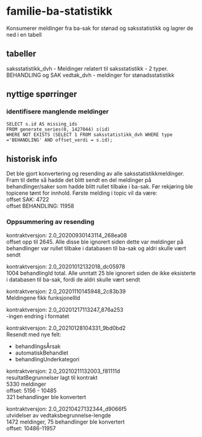 # familie-ba-statistikk

Konsumerer meldinger fra ba-sak for stønad og saksstatistikk og lagrer de ned i en tabell

## tabeller
saksstatistikk_dvh - Meldinger relatert til saksstatistikk - 2 typer. BEHANDLING og SAK
vedtak_dvh - meldinger for stønadsstatistikk

## nyttige spørringer

### identifisere manglende meldinger
```
SELECT s.id AS missing_ids
FROM generate_series(0, 1427044) s(id)
WHERE NOT EXISTS (SELECT 1 FROM saksstatistikk_dvh WHERE type ='BEHANDLING' AND offset_verdi = s.id);
```

## historisk info
Det ble gjort konvertering og resending av alle saksstatistikkmeldinger. Fram til dette så hadde det blitt sendt en del meldinger på behandlinger/saker som hadde blitt rullet tilbake i ba-sak. Før rekjøring ble topicene tømt for innhold. Første melding i topic vil da være:  
offset SAK: 4722  
offset BEHANDLING: 11958

### Oppsummering av resending
kontraktversjon: 2.0_20200930143114_268ea08  
offset opp til 2645. Alle disse ble ignorert siden dette var meldinger på behandlinger var rullet tilbake i databasen til ba-sak og aldri skulle vært sendt

kontraktversjon: 2.0_20201012132018_dc05978  
1004 behandlingId total. Alle unntatt 25 ble ignorert siden de ikke eksisterte i databasen til ba-sak, fordi de aldri skulle vært sendt

kontraktversjon: 2.0_20201110145948_2c83b39  
Meldingene fikk funksjonellId

kontraktversjon: 2.0_20201217113247_876a253  
-ingen endring i formatet

kontraktversjon: 2.0_20210128104331_9bd0bd2  
Resendt med nye felt:  
- behandlingsÅrsak
- automatiskBehandlet
- behandlingUnderkategori

kontraktversjon: 2.0_20210211132003_f81111d  
resultatBegrunnelser lagt til kontrakt  
5330 meldinger  
offset: 5156 - 10485  
321 behandlinger ble konvertert  


kontraktversjon: 2.0_20210427132344_d9066f5  
utvidelser av vedtaksbegrunnelse-lengde  
1472 meldinger, 75 behandlinger ble konvertert  
offset: 10486-11957  


